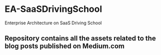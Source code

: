 # EA-SaaSDrivingSchool
Enterprise Architecture on SaaS Driving School

## Repository contains all the assets related to the blog posts published on Medium.com
